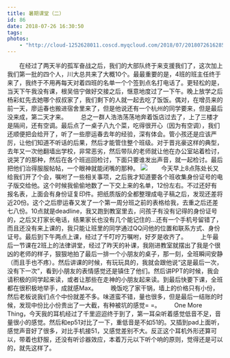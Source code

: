 ```yaml
---
title: 暑期课堂（二）
id: 86
date: 2018-07-26 16:30:50
tags:
photos:
    - "http://cloud-1252628011.coscd.myqcloud.com/2018/07/20180726162853.jpg"
---
```

　　在经过了两天半的孤军奋战之后，我们的大部队终于来支援我们了，这次加上我们第一批的四个人，川大总共来了大概10个。最最重要的是，4班的班主任终于来了，我终于不用再每天对着四班的名单一个个签到点名打电话了。更轻松的是，当天下午我没有课，根吴倍宁做好交接之后，惬意地度过了一下午。晚上放学之后杨彩虹先去她哪个叔叔家了，我们剩下的人就一起去吃了饭饭。偶对，在增员来的前一天，廖运春也搬进宿舍里来了，但是他说还有一个杭州的同学要来，但是最后没来成，第二天才来。
　　总之一群人浩浩荡荡地奔着饭店过去了，上了三楼才是隔间，还有空调。最后点了一桌子八九个菜，吃得很开心（因为有空调），我们还顺便把会给开了，听了一些廖运春去年的经验，深有体会。管小孩还是应该严厉，让他们知道不听话的后果，然后才能管住整个班级。对于晋兆豪这样的典型，去年又一次他翻墙出学校，非常恶劣，然后带队的老师就让他在办公室站着检讨，说哭了的那种，然后在各个班巡回检讨，下面只要谁发出声音，就一起检讨。最后把他们治得服服帖帖，一个眼神就能闭嘴的那种。
![](http://cloud-1252628011.coscd.myqcloud.com/2018/07/20180726162827.jpg)
　　今天早上8点陈处长又给我们开了个会，嘱咐了一些相关事项，之后我才知道要各个班收集身份证号的电子版交给他。这个时候我偷偷地数了一下交上来的名单，12份左右。不过还好有报名表，上面会有身份证复印件。把纸质版的全都整理成电子稿之后，发现还差将近20份。这个之后廖运春又发了一个第一周分班之前的表格给我，去重之后还差七八份。10点就是deadline，我又跑到教室里去，问孩子有没有记得的身份证号的，之后又打家长电话，结果家长也没有几个能记住的...还有一个手机号留错了，而且还没有来上课的，我只能让班里的同学通过QQ问他的位置和联系方式、身份证号。最后到下午两点上课，经过了千叮咛万嘱咐，好歹是收齐了。
　　上午最后一节课在2班上的法律讲堂，经过了昨天的补课，我刚进教室就摆出了我是个很凶的老师的样子，狠狠地拍了最后一排一个小朋友的桌子，那一刻，全班瞬间安静（而且手也不疼）。然后讲课的时候，有玩玩具的，我就会跟他说“这是最后一次，没有下一次”，看到小朋友的表情感觉还是镇住了他们。然后讲PPT的时候，我会请积极的同学起来读，或者让那些在走神的小朋友起来读。到最后快要下课，全班都在很积极地举手，成就感Max。
　　晚饭吃了家干锅，墙上的价格只有小份，然后老板说我们点个中份就差不多。味道蛮不错，量也很多，但是最后一结账的时候，发现中份比小份贵出了一大截，有种被坑的感觉= =。
　　One More Thing，今天我的耳机经过了千里迢迢终于到了，第一耳朵听着感觉低音不足，音量很小的感觉。然后和ep51对比了一下，重低音是不如51的。又插到pad上面听，感觉声音好了很多，对比手机接51，又感觉差别不大。反正这个耳机外形还算可以，带着也舒服，还没有听诊器效应，本着万元以下听个响的原则，觉得还是可以的，就先这样了。
